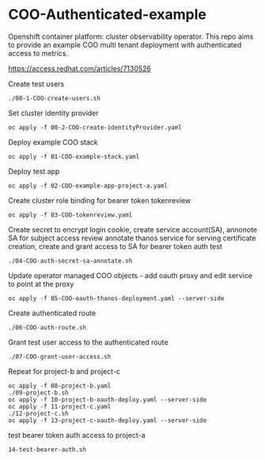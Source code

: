 # COO-Authenticated-example

Openshift container platform: cluster observability operator.
This repo aims to provide an example COO multi tenant deployment with authenticated access to metrics.

https://access.redhat.com/articles/7130526 

Create test users
```
./00-1-COO-create-users.sh
```
Set cluster identity provider
```
oc apply -f 00-2-COO-create-identityProvider.yaml
```
Deploy example COO stack
```
oc apply -f 01-COO-example-stack.yaml
```
Deploy test app
```
oc apply -f 02-COO-example-app-project-a.yaml  
```
Create cluster role binding for bearer token tokenreview
```
oc apply -f 03-COO-tokenreview.yaml 
```
Create secret to encrypt login cookie, create service account(SA), annonote SA for subject access review 
annotate thanos service for serving certificate creation, create and grant access to SA for bearer token auth test
```
./04-COO-auth-secret-sa-annotate.sh
```

Update operator managed COO objects - add oauth proxy and edit service to point at the proxy
```
oc apply -f 05-COO-oauth-thanos-deployment.yaml --server-side
```

Create authenticated route
```
./06-COO-auth-route.sh
```

Grant test user access to the authenticated route
```
./07-COO-grant-user-access.sh
```

Repeat for project-b and project-c
```
oc apply -f 08-project-b.yaml
./09-project-b.sh
oc apply -f 10-project-b-oauth-deploy.yaml --server-side
oc apply -f 11-project-c.yaml
./12-project-c.sh
oc apply -f 13-project-c-oauth-deploy.yaml --server-side
```
test bearer token auth access to project-a
```
14-test-bearer-auth.sh
```
